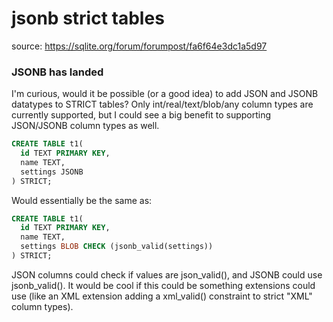 # jsonb strict tables

source: https://sqlite.org/forum/forumpost/fa6f64e3dc1a5d97

### JSONB has landed

I'm curious, would it be possible (or a good idea) to add JSON and JSONB datatypes
to STRICT tables? Only int/real/text/blob/any column types are currently supported,
but I could see a big benefit to supporting JSON/JSONB column types as well.

```sql
CREATE TABLE t1(
  id TEXT PRIMARY KEY,
  name TEXT,
  settings JSONB
) STRICT;
```

Would essentially be the same as:

```sql
CREATE TABLE t1(
  id TEXT PRIMARY KEY,
  name TEXT,
  settings BLOB CHECK (jsonb_valid(settings))
) STRICT;
```

JSON columns could check if values are json_valid(), and JSONB could use jsonb_valid().
It would be cool if this could be something extensions could use (like an XML extension
adding a xml_valid() constraint to strict "XML" column types).
